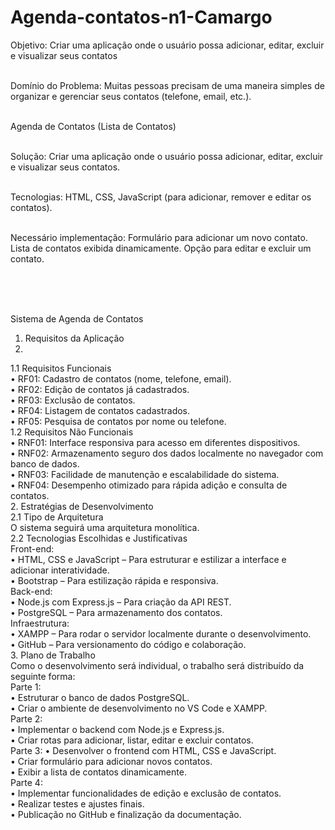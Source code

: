 # Agenda-contatos-n1-Camargo

Objetivo: Criar uma aplicação onde o usuário possa adicionar, editar, excluir e visualizar seus contatos <br>
<br>

Domínio do Problema: Muitas pessoas precisam de uma maneira simples de organizar e gerenciar seus contatos (telefone, email, etc.).<br>
<br>

Agenda de Contatos (Lista de Contatos) <br>
<br>

Solução: Criar uma aplicação onde o usuário possa adicionar, editar, excluir e visualizar seus contatos.<br>
<br>

Tecnologias: HTML, CSS, JavaScript (para adicionar, remover e editar os contatos).<br>
<br>

Necessário implementação:
Formulário para adicionar um novo contato.
Lista de contatos exibida dinamicamente.
Opção para editar e excluir um contato.


<br>
<br>
<br>

Sistema de Agenda de Contatos
<br>
1. Requisitos da Aplicação
2. <br>
1.1 Requisitos Funcionais
<br>
•	RF01: Cadastro de contatos (nome, telefone, email).
<br>
•	RF02: Edição de contatos já cadastrados.
<br>
•	RF03: Exclusão de contatos.
<br>
•	RF04: Listagem de contatos cadastrados.
<br>
•	RF05: Pesquisa de contatos por nome ou telefone.
<br>
1.2 Requisitos Não Funcionais
<br>
•	RNF01: Interface responsiva para acesso em diferentes dispositivos.
<br>
•	RNF02: Armazenamento seguro dos dados localmente no navegador com banco de dados.
<br>
•	RNF03: Facilidade de manutenção e escalabilidade do sistema.
<br>
•	RNF04: Desempenho otimizado para rápida adição e consulta de contatos.
<br>
2. Estratégias de Desenvolvimento
<br>
2.1 Tipo de Arquitetura
<br>
O sistema seguirá uma arquitetura monolítica.
<br>
2.2 Tecnologias Escolhidas e Justificativas
<br>
Front-end:
<br>
•	HTML, CSS e JavaScript – Para estruturar e estilizar a interface e adicionar interatividade.
<br>
•	Bootstrap  – Para estilização rápida e responsiva.
<br>
Back-end:
<br>
•	Node.js com Express.js – Para criação da API REST.
<br>
•	PostgreSQL – Para armazenamento dos contatos.
<br>
Infraestrutura:
<br>
•	XAMPP – Para rodar o servidor localmente durante o desenvolvimento.
<br>
•	GitHub – Para versionamento do código e colaboração.
<br>
3. Plano de Trabalho
<br>
Como o desenvolvimento será individual, o trabalho será distribuído da seguinte forma:
<br>
Parte 1:
<br>
•	Estruturar o banco de dados PostgreSQL.
<br>
•	Criar o ambiente de desenvolvimento no VS Code e XAMPP.
<br>
Parte 2:
<br>
•	Implementar o backend com Node.js e Express.js.
<br>
•	Criar rotas para adicionar, listar, editar e excluir contatos.
<br>
Parte 3:
•	Desenvolver o frontend com HTML, CSS e JavaScript.
<br>
•	Criar formulário para adicionar novos contatos.
<br>
•	Exibir a lista de contatos dinamicamente.
<br>
Parte 4:
<br>
•	Implementar funcionalidades de edição e exclusão de contatos.
<br>
•	Realizar testes e ajustes finais.
<br>
•	Publicação no GitHub e finalização da documentação.

